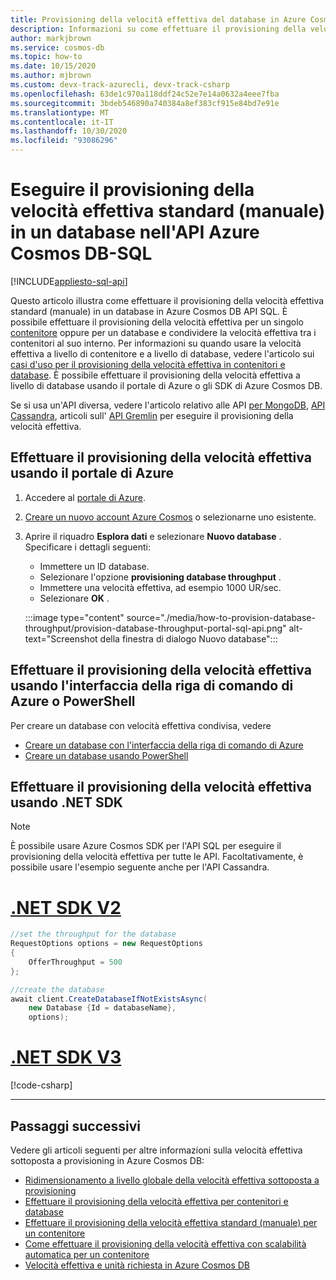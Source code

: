 ```yaml
---
title: Provisioning della velocità effettiva del database in Azure Cosmos DB API SQL
description: Informazioni su come effettuare il provisioning della velocità effettiva a livello di database in Azure Cosmos DB API SQL con portale di Azure, CLI, PowerShell e vari altri SDK.
author: markjbrown
ms.service: cosmos-db
ms.topic: how-to
ms.date: 10/15/2020
ms.author: mjbrown
ms.custom: devx-track-azurecli, devx-track-csharp
ms.openlocfilehash: 63de1c970a118ddf24c52e7e14a0632a4eee7fba
ms.sourcegitcommit: 3bdeb546890a740384a8ef383cf915e84bd7e91e
ms.translationtype: MT
ms.contentlocale: it-IT
ms.lasthandoff: 10/30/2020
ms.locfileid: "93086296"
---
```

# <a name="provision-standard-manual-throughput-on-a-database-in-azure-cosmos-db---sql-api"></a>Eseguire il provisioning della velocità effettiva standard (manuale) in un database nell'API Azure Cosmos DB-SQL
[!INCLUDE[appliesto-sql-api](includes/appliesto-sql-api.md)]

Questo articolo illustra come effettuare il provisioning della velocità effettiva standard (manuale) in un database in Azure Cosmos DB API SQL. È possibile effettuare il provisioning della velocità effettiva per un singolo [contenitore](how-to-provision-container-throughput.md) oppure per un database e condividere la velocità effettiva tra i contenitori al suo interno. Per informazioni su quando usare la velocità effettiva a livello di contenitore e a livello di database, vedere l'articolo sui [casi d'uso per il provisioning della velocità effettiva in contenitori e database](set-throughput.md). È possibile effettuare il provisioning della velocità effettiva a livello di database usando il portale di Azure o gli SDK di Azure Cosmos DB.

Se si usa un'API diversa, vedere l'articolo relativo alle API [per MongoDB](how-to-provision-throughput-mongodb.md), [API Cassandra](how-to-provision-throughput-cassandra.md), articoli sull' [API Gremlin](how-to-provision-throughput-gremlin.md) per eseguire il provisioning della velocità effettiva.

## <a name="provision-throughput-using-azure-portal"></a>Effettuare il provisioning della velocità effettiva usando il portale di Azure

1. Accedere al [portale di Azure](https://portal.azure.com/).

1. [Creare un nuovo account Azure Cosmos](create-sql-api-dotnet.md#create-account) o selezionarne uno esistente.

1. Aprire il riquadro **Esplora dati** e selezionare **Nuovo database** . Specificare i dettagli seguenti:

   * Immettere un ID database.
   * Selezionare l'opzione **provisioning database throughput** .
   * Immettere una velocità effettiva, ad esempio 1000 UR/sec.
   * Selezionare **OK** .

    :::image type="content" source="./media/how-to-provision-database-throughput/provision-database-throughput-portal-sql-api.png" alt-text="Screenshot della finestra di dialogo Nuovo database":::

## <a name="provision-throughput-using-azure-cli-or-powershell"></a>Effettuare il provisioning della velocità effettiva usando l'interfaccia della riga di comando di Azure o PowerShell

Per creare un database con velocità effettiva condivisa, vedere

* [Creare un database con l'interfaccia della riga di comando di Azure](manage-with-cli.md#create-a-database-with-shared-throughput)
* [Creare un database usando PowerShell](manage-with-powershell.md#create-db-ru)

## <a name="provision-throughput-using-net-sdk"></a>Effettuare il provisioning della velocità effettiva usando .NET SDK

> [!Note]
> È possibile usare Azure Cosmos SDK per l'API SQL per eseguire il provisioning della velocità effettiva per tutte le API. Facoltativamente, è possibile usare l'esempio seguente anche per l'API Cassandra.

# <a name="net-sdk-v2"></a>[.NET SDK V2](#tab/dotnetv2)

```csharp
//set the throughput for the database
RequestOptions options = new RequestOptions
{
    OfferThroughput = 500
};

//create the database
await client.CreateDatabaseIfNotExistsAsync(
    new Database {Id = databaseName},  
    options);
```

# <a name="net-sdk-v3"></a>[.NET SDK V3](#tab/dotnetv3)

[!code-csharp[](~/samples-cosmosdb-dotnet-v3/Microsoft.Azure.Cosmos/tests/Microsoft.Azure.Cosmos.Tests/SampleCodeForDocs/DatabaseDocsSampleCode.cs?name=DatabaseCreateWithThroughput)]

---

## <a name="next-steps"></a>Passaggi successivi

Vedere gli articoli seguenti per altre informazioni sulla velocità effettiva sottoposta a provisioning in Azure Cosmos DB:

* [Ridimensionamento a livello globale della velocità effettiva sottoposta a provisioning](./request-units.md)
* [Effettuare il provisioning della velocità effettiva per contenitori e database](set-throughput.md)
* [Effettuare il provisioning della velocità effettiva standard (manuale) per un contenitore](how-to-provision-container-throughput.md)
* [Come effettuare il provisioning della velocità effettiva con scalabilità automatica per un contenitore](how-to-provision-autoscale-throughput.md)
* [Velocità effettiva e unità richiesta in Azure Cosmos DB](request-units.md)